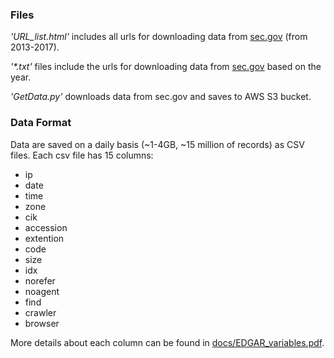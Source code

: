 ### Files

_'URL_list.html'_ includes all urls for downloading data from [sec.gov](https://www.sec.gov/dera/data) (from 2013-2017). 

_'\*.txt'_ files include the urls for downloading data from [sec.gov](https://www.sec.gov/dera/data) based on the year.

_'GetData.py'_ downloads data from sec.gov and saves to AWS S3 bucket.


### Data Format

Data are saved on a daily basis (~1-4GB, ~15 million of records) as CSV files. Each csv file has 15 columns:
- ip
- date
- time
- zone
- cik
- accession
- extention
- code
- size
- idx
- norefer
- noagent
- find
- crawler
- browser

More details about each column can be found in [docs/EDGAR_variables.pdf](docs/EDGAR_variables.pdf).
